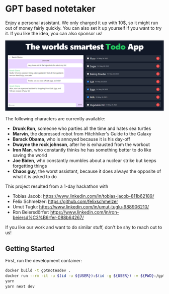 # GPT based notetaker

Enjoy a personal assistant. We only charged it up with 10$, so it might run out of money fairly quickly. You can also set it up yourself if you want to try it. If you like the idea, you can also sponsor us!

![chatbot demo](docs/TodolistApp.PNG)

The following characters are currently available:

- **Drunk Ron**, someone who parties all the time and hates sea turtles
- **Marvin**, the depressed robot from Hitchhiker's Guide to the Galaxy
- **Barack Obama**, who is annoyed because it is his day-off
- **Dwayne the rock johnson**, after he is exhausted from the workout
- **Iron Man**, who constantly thinks he has something better to do like saving the world
- **Joe Biden**, who constantly mumbles about a nuclear strike but keeps forgetting things
- **Chaos guy**, the worst assistant, because it does always the opposite of what it is asked to do

This project resulted from a 1-day hackathon with

- Tobias Jacob: https://www.linkedin.com/in/tobias-jacob-811b62189/
- Felix Schmelzer: https://github.com/felixschmelzer
- Umut Tuglu: https://www.linkedin.com/in/umut-tuglu-988906210/
- Ron Beiersdörfer: https://www.linkedin.com/in/ron-beiersd%C3%B6rfer-088b64267/

If you like our work and want to do similar stuff, don't be shy to reach out to us!

## Getting Started

First, run the development container:

```bash
docker build -t gptnotesdev .
docker run --rm -it -u $(id -u ${USER}):$(id -g ${USER}) -v ${PWD}:/gptnotes -p 3000:3000 -p 5555:5555 gptnotesdev
yarn
yarn next dev
```
